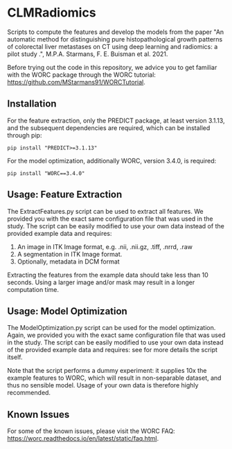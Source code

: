 # CLMRadiomics
Scripts to compute the features and develop the models from the paper "An automatic method
for distinguishing pure histopathological growth patterns of colorectal
liver metastases on CT using deep learning and radiomics: a pilot study .",
M.P.A. Starmans, F. E. Buisman et al. 2021.

Before trying out the code in this repository, we advice you to get
familiar with the WORC package through the WORC tutorial:
https://github.com/MStarmans91/WORCTutorial.

## Installation
For the feature extraction, only the PREDICT package, at least version 3.1.13,
and the subsequent dependencies are required, which can be installed through pip:

    pip install "PREDICT>=3.1.13"

For the model optimization, additionally WORC, version 3.4.0, is required:

    pip install "WORC==3.4.0"

## Usage: Feature Extraction
The ExtractFeatures.py script can be used to extract all features. We provided
you with the exact same configuration file that was used in the study. The
script can be easily modified to use your own data instead of the
provided example data and requires:

1. An image in ITK Image format, e.g. .nii, .nii.gz, .tiff, .nrrd, .raw
2. A segmentation in ITK Image format.
3. Optionally, metadata in DCM format

Extracting the features from the example data should take less than 10 seconds.
Using a larger image and/or mask may result in a longer computation time.

## Usage: Model Optimization
The ModelOptimization.py script can be used for the model optimization. Again,
we provided you with the exact same configuration file that was used in the study.
The script can be easily modified to use your own data instead of the
provided example data and requires: see for more details the script itself.

Note that the script performs a dummy experiment: it supplies 10x the example
features to WORC, which will result in non-separable dataset, and thus no
sensible model. Usage of your own data is therefore highly recommended.

## Known Issues
For some of the known issues, please visit the WORC FAQ:
https://worc.readthedocs.io/en/latest/static/faq.html.
